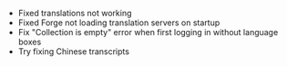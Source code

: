 - Fixed translations not working
- Fixed Forge not loading translation servers on startup
- Fix "Collection is empty" error when first logging in without language boxes
- Try fixing Chinese transcripts